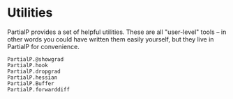 # Utilities

PartialP provides a set of helpful utilities. These are all "user-level" tools –
in other words you could have written them easily yourself, but they live in
PartialP for convenience.

```@docs
PartialP.@showgrad
PartialP.hook
PartialP.dropgrad
PartialP.hessian
PartialP.Buffer
PartialP.forwarddiff
```
